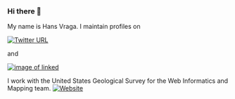 ### Hi there 👋
My name is Hans Vraga. I maintain profiles on

[![Twitter URL](https://img.shields.io/twitter/url?label=Twitter&style=social&url=https://twitter.com/hans_vraga)](https://twitter.com/hans_vraga) <br /> 

and <br />

[![image of linked](https://icon-library.com/images/linkedin-logo-icon/linkedin-logo-icon-5.jpg)](https://www.linkedin.com/in/hansvraga/) <br />

I work with the United States Geological Survey for the Web Informatics and Mapping team.
[![Website](https://img.shields.io/website?down_message=offline&label=WIM&logo=WIM&style=for-the-badge&up_message=online&url=https://wim.usgs.gov)](https://wim.usgs.gov)

<!--
**HansVraga/HansVraga** is a ✨ _special_ ✨ repository because its `README.md` (this file) appears on your GitHub profile.

Here are some ideas to get you started:

- 🔭 I’m currently working on ...
- 🌱 I’m currently learning ...
- 👯 I’m looking to collaborate on ...
- 🤔 I’m looking for help with ...
- 💬 Ask me about ...
- 📫 How to reach me: ...
- 😄 Pronouns: ...
- ⚡ Fun fact: ...
-->
